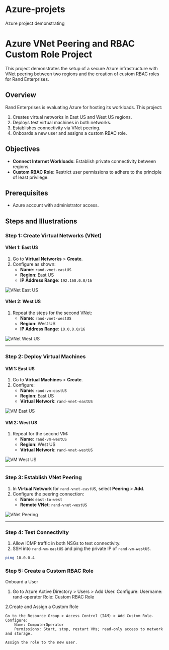 # Azure-projets
Azure project demonstrating

# Azure VNet Peering and RBAC Custom Role Project

This project demonstrates the setup of a secure Azure infrastructure with VNet peering between two regions and the creation of custom RBAC roles for Rand Enterprises.

## Overview
Rand Enterprises is evaluating Azure for hosting its workloads. This project:
1. Creates virtual networks in East US and West US regions.
2. Deploys test virtual machines in both networks.
3. Establishes connectivity via VNet peering.
4. Onboards a new user and assigns a custom RBAC role.

## Objectives
- **Connect Internet Workloads**: Establish private connectivity between regions.
- **Custom RBAC Role**: Restrict user permissions to adhere to the principle of least privilege.

## Prerequisites
- Azure account with administrator access.

## Steps and Illustrations

### Step 1: Create Virtual Networks (VNet)
#### VNet 1: East US
1. Go to **Virtual Networks** > **Create**.
2. Configure as shown:
   - **Name**: `rand-vnet-eastUS`
   - **Region**: East US
   - **IP Address Range**: `192.168.0.0/16`

![VNet East US](images/vnet-eastus.png)

#### VNet 2: West US
1. Repeat the steps for the second VNet:
   - **Name**: `rand-vnet-westUS`
   - **Region**: West US
   - **IP Address Range**: `10.0.0.0/16`

![VNet West US](images/vnet-westus.png)

---

### Step 2: Deploy Virtual Machines
#### VM 1: East US
1. Go to **Virtual Machines** > **Create**.
2. Configure:
   - **Name**: `rand-vm-eastUS`
   - **Region**: East US
   - **Virtual Network**: `rand-vnet-eastUS`

![VM East US](images/vm-eastus.png)

#### VM 2: West US
1. Repeat for the second VM:
   - **Name**: `rand-vm-westUS`
   - **Region**: West US
   - **Virtual Network**: `rand-vnet-westUS`

![VM West US](images/vm-westus.png)

---

### Step 3: Establish VNet Peering
1. In **Virtual Network** for `rand-vnet-eastUS`, select **Peering** > **Add**.
2. Configure the peering connection:
   - **Name**: `east-to-west`
   - **Remote VNet**: `rand-vnet-westUS`

![VNet Peering](images/vnet-peering.png)

---

### Step 4: Test Connectivity
1. Allow ICMP traffic in both NSGs to test connectivity.
2. SSH into `rand-vm-eastUS` and ping the private IP of `rand-vm-westUS`.

```bash
ping 10.0.0.4
```

### Step 5: Create a Custom RBAC Role
Onboard a User

1. Go to Azure Active Directory > Users > Add User.
    Configure:
        Username: rand-operator
        Role: Custom RBAC Role

2.Create and Assign a Custom Role

    Go to the Resource Group > Access Control (IAM) > Add Custom Role.
    Configure:
        Name: ComputerOperator
        Permissions: Start, stop, restart VMs; read-only access to network and storage.

    Assign the role to the new user.
